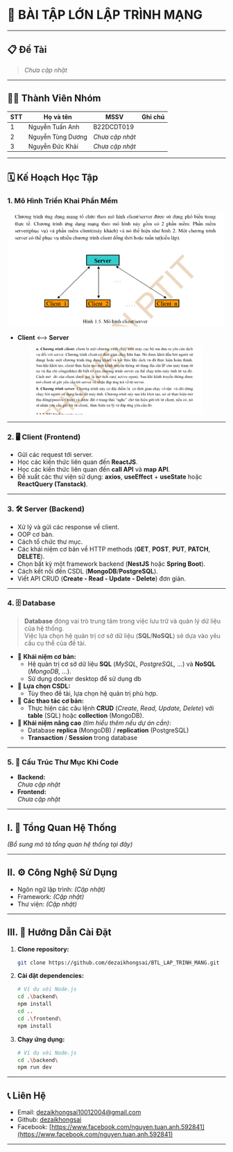 # 🚀 BÀI TẬP LỚN LẬP TRÌNH MẠNG

---

## 📋 Đề Tài

> _Chưa cập nhật_

---

## 👨‍💻 Thành Viên Nhóm

| STT | Họ và tên         | MSSV            | Ghi chú |
| --- | ----------------- | --------------- | ------- |
| 1   | Nguyễn Tuấn Anh   | B22DCDT019      |         |
| 2   | Nguyễn Tùng Dương | _Chưa cập nhật_ |         |
| 3   | Nguyễn Đức Khải   | _Chưa cập nhật_ |         |

---

## 🗓️ Kế Hoạch Học Tập

### 1. Mô Hình Triển Khai Phần Mềm

<p align="center">
  <img src="mo_hinh_client_server.png" alt="Mô hình tổng quan" width="500"/>
</p>

- **Client** <--> **Server**

<p align="center">
  <img src="ly_thuyet_client_server.png" alt="Client-Server" width="400"/>
</p>

---

### 2. 🖥️ Client (Frontend)

- Gửi các request tới server.
- Học các kiến thức liên quan đến **ReactJS**.
- Học các kiến thức liên quan đến **call API** và **map API**.
- Đề xuất các thư viện sử dụng: **axios**, **useEffect** + **useState** hoặc **ReactQuery (Tanstack)**.

---

### 3. 🛠️ Server (Backend)

- Xử lý và gửi các response về client.
- OOP cơ bản.
- Cách tổ chức thư mục.
- Các khái niệm cơ bản về HTTP methods (**GET**, **POST**, **PUT**, **PATCH**, **DELETE**).
- Chọn bất kỳ một framework backend (**NestJS** hoặc **Spring Boot**).
- Cách kết nối đến CSDL (**MongoDB**/**PostgreSQL**).
- Viết API CRUD (**Create - Read - Update - Delete**) đơn giản.

---

### 4. 🗄️ Database

> **Database** đóng vai trò trung tâm trong việc lưu trữ và quản lý dữ liệu của hệ thống.  
> Việc lựa chọn hệ quản trị cơ sở dữ liệu (**SQL**/**NoSQL**) sẽ dựa vào yêu cầu cụ thể của đề tài.

- 🔹 **Khái niệm cơ bản:**
  - Hệ quản trị cơ sở dữ liệu **SQL** (_MySQL, PostgreSQL, ..._) và **NoSQL** (_MongoDB, ..._).
  - Sử dụng docker desktop để sử dụng db
- 🔹 **Lựa chọn CSDL:**
  - Tùy theo đề tài, lựa chọn hệ quản trị phù hợp.
- 🔹 **Các thao tác cơ bản:**
  - Thực hiện các câu lệnh **CRUD** (_Create, Read, Update, Delete_) với **table** (SQL) hoặc **collection** (MongoDB).
- 🔹 **Khái niệm nâng cao** _(tìm hiểu thêm nếu dự án cần)_:
  - Database **replica** (MongoDB) / **replication** (PostgreSQL)
  - **Transaction** / **Session** trong database

---

### 5. 📁 Cấu Trúc Thư Mục Khi Code

- **Backend:**  
  _Chưa cập nhật_
- **Frontend:**  
  _Chưa cập nhật_

---

## I. 📝 Tổng Quan Hệ Thống

_(Bổ sung mô tả tổng quan hệ thống tại đây)_

---

## II. ⚙️ Công Nghệ Sử Dụng

- Ngôn ngữ lập trình: _(Cập nhật)_
- Framework: _(Cập nhật)_
- Thư viện: _(Cập nhật)_

---

## III. 🚦 Hướng Dẫn Cài Đặt

1. **Clone repository:**
   ```bash
   git clone https://github.com/dezaikhongsai/BTL_LAP_TRINH_MANG.git
   ```
2. **Cài đặt dependencies:**
   ```bash
   # Ví dụ với Node.js
   cd .\backend\
   npm install
   cd ..
   cd .\frontend\
   npm install
   ```
3. **Chạy ứng dụng:**
   ```bash
   # Ví dụ với Node.js
   cd .\backend\
   npm run dev
   ```

---

## 📞 Liên Hệ

- Email: [dezaikhongsai10012004@gmail.com](mailto:dezaikhongsai10012004@gmail.com)
- Github: [dezaikhongsai](https://github.com/dezaikhongsai)
- Facebook: [https://www.facebook.com/nguyen.tuan.anh.592841](https://www.facebook.com/nguyen.tuan.anh.592841)

---
